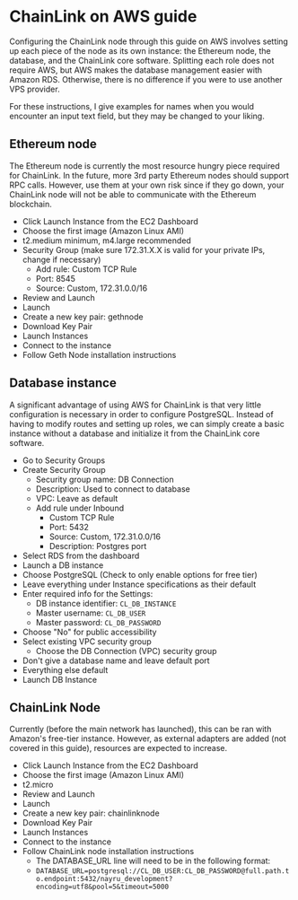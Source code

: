 # ChainLink on AWS guide

Configuring the ChainLink node through this guide on AWS involves setting up each piece of the node as its own instance: the Ethereum node, the database, and the ChainLink core software. Splitting each role does not require AWS, but AWS makes the database management easier with Amazon RDS. Otherwise, there is no difference if you were to use another VPS provider.

For these instructions, I give examples for names when you would encounter an input text field, but they may be changed to your liking.

## Ethereum node

The Ethereum node is currently the most resource hungry piece required for ChainLink. In the future, more 3rd party Ethereum nodes should support RPC calls. However, use them at your own risk since if they go down, your ChainLink node will not be able to communicate with the Ethereum blockchain.

* Click Launch Instance from the EC2 Dashboard
* Choose the first image (Amazon Linux AMI)
* t2.medium minimum, m4.large recommended
* Security Group (make sure 172.31.X.X is valid for your private IPs, change if necessary)
  * Add rule: Custom TCP Rule
  * Port: 8545
  * Source: Custom, 172.31.0.0/16
* Review and Launch
* Launch
* Create a new key pair: gethnode
* Download Key Pair
* Launch Instances
* Connect to the instance
* Follow Geth Node installation instructions

## Database instance

A significant advantage of using AWS for ChainLink is that very little configuration is necessary in order to configure PostgreSQL. Instead of having to modify routes and setting up roles, we can simply create a basic instance without a database and initialize it from the ChainLink core software.

* Go to Security Groups
* Create Security Group
  * Security group name: DB Connection
  * Description: Used to connect to database
  * VPC: Leave as default
  * Add rule under Inbound
    * Custom TCP Rule
    * Port: 5432
    * Source: Custom, 172.31.0.0/16
    * Description: Postgres port
* Select RDS from the dashboard
* Launch a DB instance
* Choose PostgreSQL (Check to only enable options for free tier)
* Leave everything under Instance specifications as their default
* Enter required info for the Settings:
  * DB instance identifier: `CL_DB_INSTANCE`
  * Master username: `CL_DB_USER`
  * Master password: `CL_DB_PASSWORD`
* Choose "No" for public accessibility
* Select existing VPC security group
  * Choose the DB Connection (VPC) security group
* Don't give a database name and leave default port
* Everything else default
* Launch DB Instance

## ChainLink Node

Currently (before the main network has launched), this can be ran with Amazon's free-tier instance. However, as external adapters are added (not covered in this guide), resources are expected to increase.

* Click Launch Instance from the EC2 Dashboard
* Choose the first image (Amazon Linux AMI)
* t2.micro
* Review and Launch
* Launch
* Create a new key pair: chainlinknode
* Download Key Pair
* Launch Instances
* Connect to the instance
* Follow ChainLink node installation instructions
  * The DATABASE_URL line will need to be in the following format:
  * `DATABASE_URL=postgresql://CL_DB_USER:CL_DB_PASSWORD@full.path.to.endpoint:5432/nayru_development?encoding=utf8&pool=5&timeout=5000`

